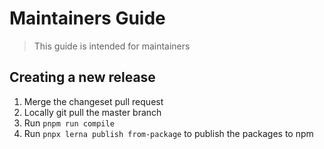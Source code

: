 # Maintainers Guide

> This guide is intended for maintainers

## Creating a new release

1. Merge the changeset pull request
2. Locally git pull the master branch
3. Run `pnpm run compile`
4. Run `pnpx lerna publish from-package` to publish the packages to npm
